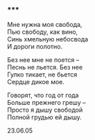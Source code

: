 ### \*\*\*

Мне нужна моя свобода,  
Пью свободу, как вино,  
Синь хмельную небосвода  
И дороги полотно.

Без нее мне не поется –  
Песнь не льется. Без нее  
Гулко тикает, не бьется  
Сердце дикое мое.

Говорят, что год от года  
Больше прежнего грешу –  
Просто я дышу свободой  
Полной грудью ей дышу.

23.06.05

